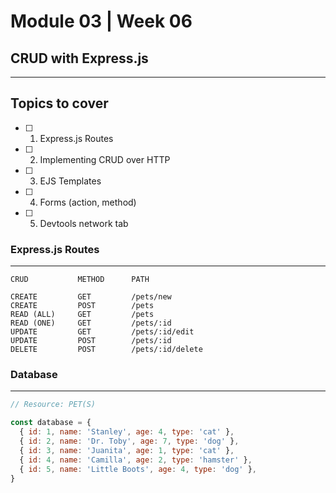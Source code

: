 # Module 03 | Week 06

## CRUD with Express.js
---

## Topics to cover

- [ ] 1. Express.js Routes
- [ ] 2. Implementing CRUD over HTTP
- [ ] 3. EJS Templates
- [ ] 4. Forms (action, method)
- [ ] 5. Devtools network tab

### Express.js Routes
---

```
CRUD           METHOD      PATH

CREATE         GET         /pets/new
CREATE         POST        /pets
READ (ALL)     GET         /pets
READ (ONE)     GET         /pets/:id
UPDATE         GET         /pets/:id/edit
UPDATE         POST        /pets/:id
DELETE         POST        /pets/:id/delete

```



### Database
---
```javascript
// Resource: PET(S)

const database = {
  { id: 1, name: 'Stanley', age: 4, type: 'cat' },
  { id: 2, name: 'Dr. Toby', age: 7, type: 'dog' },
  { id: 3, name: 'Juanita', age: 1, type: 'cat' },
  { id: 4, name: 'Camilla', age: 2, type: 'hamster' },
  { id: 5, name: 'Little Boots', age: 4, type: 'dog' },
}
```